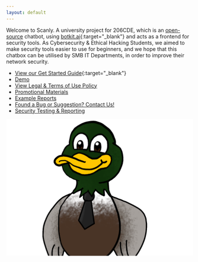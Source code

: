 ```yaml
---
layout: default
---
```

Welcome to Scanly. A university project for 206CDE, which is an [open-source](/licence/) chatbot, using [botkit.ai](https://botkit.ai/){:target="_blank"} and acts as a frontend for security tools. As Cybersecurity & Ethical Hacking Students, we aimed to make security tools easier to use for beginners, and we hope that this chatbox can be utilised by SMB IT Departments, in order to improve their network security.

- [View our Get Started Guide](/getstarted.pdf){:target="_blank"}
- [Demo](/scanly/)
- [View Legal & Terms of Use Policy](/legal/)
- [Promotional Materials](/promo/)
- [Example Reports](/reports/)
- [Found a Bug or Suggestion? Contact Us!](/contact/)
- [Security Testing & Reporting](/security/)

![Business Duck](assets/duck-business.png)